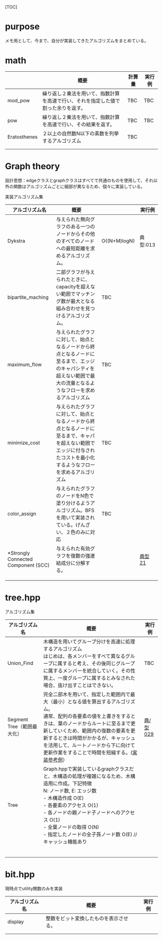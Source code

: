 [TOC]

# purpose

メモ用として、今まで、自分が実装してきたアルゴリズムをまとめている。



# math 



|              | 概要                                                         | 計算量 | 実行例 |
| ------------ | ------------------------------------------------------------ | ------ | ------ |
| mod_pow      | 繰り返し２乗法を用いて、指数計算を高速で行い、それを指定した値で割った余りを返す。 | TBC    | TBC    |
| pow          | 繰り返し２乗法を用いて、指数計算を高速で行い、その結果を返す。 | TBC    | TBC    |
| Eratosthenes | ２以上の自然数N以下の素数を列挙するアルゴリズム              | TBC    |        |
|              |                                                              |        |        |
|              |                                                              |        |        |



# Graph theory

設計思想：edgeクラスとgraphクラスはすべてで共通のものを使用して、それ以外の関数はアルゴリズムごとに細部が異なるため、個々に実装している。



実装アルゴリズム集

| アルゴリズム名                      | 概要                                                         |              | 実行例                                                       |
| ----------------------------------- | ------------------------------------------------------------ | ------------ | ------------------------------------------------------------ |
| Dykstra                             | 与えられた無向グラフのある一つのノードからその他のすべてのノードへの最短距離を求めるアルゴリズム。 | O((N+M)logN) | 典型:013                                                     |
| bipartite_maching                   | 二部グラフが与えられたときに、capacityを超えない範囲でマッチング数が最大となる組み合わせを見つけるアルゴリズム。 | TBC          |                                                              |
| maximum_flow                        | 与えられたグラフに対して、始点となるノードから終点となるノードに至るまで、エッジのキャパシティを超えない範囲で最大の流量となるようなフローを求めるアルゴリズム | TBC          |                                                              |
| minimize_cost                       | 与えられたグラフに対して、始点となるノードから終点となるノードに至るまで、キャパを超えない範囲でエッジに付与されたコストを最小化するようなフローを求めるアルゴリズム | TBC          |                                                              |
| color_assign                        | 与えられたグラフのノードをN色で塗り分けるようアルゴリズム。BFSを用いて実装されている。げんざい、２色のみに対応 | TBC          |                                                              |
| *Strongly Connected Component (SCC) | 与えられた有効グラフを復数の強連結成分に分解する。           |              | [典型21](https://atcoder.jp/contests/typical90/tasks/typical90_u) |
|                                     |                                                              |              |                                                              |
|                                     |                                                              |              |                                                              |
|                                     |                                                              |              |                                                              |

# tree.hpp



アルゴリズム集

| アルゴリズム名             | 概要                                                         | 実行例                                                       |
| -------------------------- | ------------------------------------------------------------ | ------------------------------------------------------------ |
| Union_Find                 | 木構造を用いてグループ分けを高速に処理するアルゴリズム<br />はじめは、各メンバーをすべて異なるグループに属すると考え、その後同じグループに属するメンバーを統合していく。その性質上、一度グループに属するとみなされた場合、抜け出すことはできない。 | TBC                                                          |
| Segment Tree（範囲最大化） | 完全二部木を用いて、指定した範囲内で最大（最小）となる値を算出するアルゴリズム。<br>通常、配列の各要素の値を上書きをするときは、葉のノードからルートに至るまで更新していくため、範囲内の復数の要素を更新するときは時間がかかるが、キャッシュを活用して、ルートノードから下に向けて更新作業をすることで時間を短縮する。([実装参考例](https://github.com/E869120/kyopro_educational_90/blob/main/sol/029-03.cpp)） | [典/型029](https://atcoder.jp/contests/typical90/tasks/typical90_ac) |
| Tree                       | Graph.hppで実装しているgraphクラスだと、木構造の処理が複雑になるため、木構造用に作成。下記特徴<br>N: ノード数, E: エッジ数<br>  - 木構造作成 O(E)<br>  - 各要素のアクセス O(1)<br>  - 各ノードの親ノード子ノードへのアクセス O(1)<br>  - 全葉ノードの取得 O(N)<br>  -  指定したノードの全子孫ノード数 O(E)   //キャッシュ機能あり |                                                              |
|                            |                                                              |                                                              |
|                            |                                                              |                                                              |
|                            |                                                              |                                                              |
|                            |                                                              |                                                              |
|                            |                                                              |                                                              |
|                            |                                                              |                                                              |

# bit.hpp

現時点でutility関数のみを実装

| アルゴリズム名 | 概要                                   | 実行例 |
| -------------- | -------------------------------------- | ------ |
| display        | 整数をビット変換したものを表示させる。 |        |
|                |                                        |        |
|                |                                        |        |
